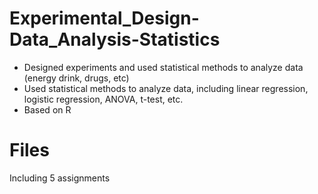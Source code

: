 # Experimental_Design-Data_Analysis-Statistics
- Designed experiments and used statistical methods to analyze data (energy drink, drugs, etc)
- Used statistical methods to analyze data, including linear regression, logistic regression, ANOVA, t-test, etc.
- Based on R

# Files
Including 5 assignments
